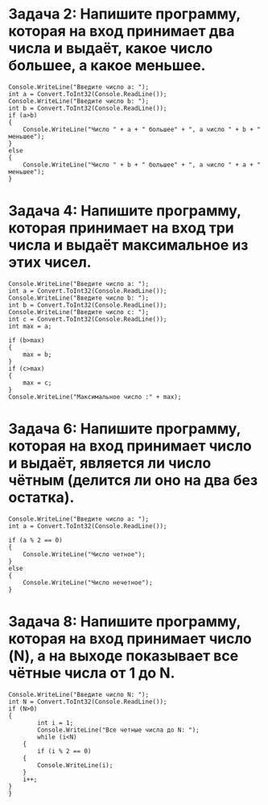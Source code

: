 #  Задача 2: Напишите программу, которая на вход принимает два числа и выдаёт, какое число большее, а какое меньшее.

    Console.WriteLine("Введите число a: ");
    int a = Convert.ToInt32(Console.ReadLine());
    Console.WriteLine("Введите число b: ");
    int b = Convert.ToInt32(Console.ReadLine());
    if (a>b)
    {
        Console.WriteLine("Число " + a + " большее" + ", а число " + b + " меньшее");
    }
    else
    {
        Console.WriteLine("Число " + b + " большее" + ", а число " + a + " меньшее");
    }


# Задача 4: Напишите программу, которая принимает на вход три числа и выдаёт максимальное из этих чисел.


    Console.WriteLine("Введите число a: ");
    int a = Convert.ToInt32(Console.ReadLine());
    Console.WriteLine("Введите число b: ");
    int b = Convert.ToInt32(Console.ReadLine());
    Console.WriteLine("Введите число c: ");
    int c = Convert.ToInt32(Console.ReadLine());
    int max = a;

    if (b>max)
    {
        max = b;
    }
    if (c>max)
    {
        max = c;
    }
    Console.WriteLine("Максимальное число :" + max);

# Задача 6: Напишите программу, которая на вход принимает число и выдаёт, является ли число чётным (делится ли оно на два без остатка).


    Console.WriteLine("Введите число a: ");
    int a = Convert.ToInt32(Console.ReadLine());

    if (a % 2 == 0)
    {
        Console.WriteLine("Число четное");
    }
    else
    {
        Console.WriteLine("Число нечетное");
    }

# Задача 8: Напишите программу, которая на вход принимает число (N), а на выходе показывает все чётные числа от 1 до N.

    Console.WriteLine("Введите число N: ");
    int N = Convert.ToInt32(Console.ReadLine());
    if (N>0)
    {
            int i = 1;
            Console.WriteLine("Все четные числа до N: ");
            while (i<N)
        {
            if (i % 2 == 0)
        {
            Console.WriteLine(i);
        }
        i++;
    }
    }

